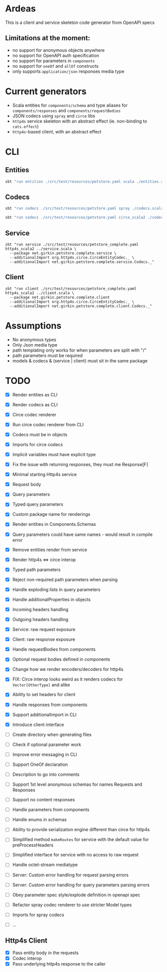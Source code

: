 # Ardeas

This is a client and service skeleton code generator from OpenAPI specs

## Limitations at the moment:

- no support for anonymous objects anywhere
- no support for OpenAPI auth specification
- no support for parameters in `components`
- no support for `oneOf` and `allOf` constructs
- only supports `application/json` responses media type

# Current generators

- Scala entities for `components/schema` and type aliases for `components/responses` and `components/requestBodies`
- JSON codecs using `spray` and `circe` libs
- `http4s` service skeleton with an abstract effect (ie. non-binding to `cats.effect`)
- `http4s`-based client, with an abstract effect

# CLI

## Entities

```sh
sbt "run entities ./src/test/resources/petstore.yaml scala ./entities.scala --package org.petstore"
```

## Codecs

```sh
sbt "run codecs ./src/test/resources/petstore.yaml spray ./codecs.scala"
```

```sh
sbt "run codecs ./src/test/resources/petstore.yaml circe_scala2 ./codecs.scala --package org.petstore"
```

## Service

```shell
sbt "run service ./src/test/resources/petstore_complete.yaml http4s_scala2 ../service.scala \
  --package net.girkin.petstore.complete.service \
  --additionalImport org.http4s.circe.CirceEntityCodec._ \
  --additionalImport net.girkin.petstore.complete.service.Codecs._"
```

## Client

```shell
sbt "run client ./src/test/resources/petstore_complete.yaml http4s_scala2 ../client.scala \
  --package net.girkin.petstore.complete.client
  --additionalImport org.http4s.circe.CirceEntityCodec._ \
  --additionalImport net.girkin.petstore.complete.client.Codecs._"
```

# Assumptions
- No anonymous types
- Only Json media type
- path templating only works for when parameters are split with "/"
- path parameters must be required
- models & codecs & (service | client) must sit in the same package

# TODO

- [x] Render entities as CLI
- [x] Render codecs as CLI
- [x] Circe codec renderer
- [x] Run circe codec renderer from CLI
- [x] Codecs must be in objects
- [x] Imports for circe codecs
- [x] Implicit variables must have explicit type
- [x] Fix the issue with returning responses, they must me Response[F]
- [x] Minimal starting Http4s service
- [x] Request body
- [x] Query parameters
- [x] Typed query parameters
- [x] Custom package name for renderings
- [x] Render entities in Components.Schemas
- [x] Query parameters could have same names - would result in compile error
- [x] Remove entities render from service
- [x] Render http4s <=> circe interop
- [x] Typed path parameters
- [x] Reject non-required path parameters when parsing
- [x] Handle exploding lists in query parameters
- [x] Handle additionalProperties in objects
- [x] Incoming headers handling
- [x] Outgoing headers handling
- [x] Service: raw request exposure
- [x] Client: raw response exposure
- [x] Handle requestBodies from components
- [x] Optional request bodies defined in components
- [x] Change how we render encoders/decoders for http4s
- [x] FIX: Circe interop looks weird as it renders codecs for `Vector[OtherType]` and alike
- [x] Ability to set headers for client
- [x] Handle responses from components
- [x] Support additionalImport in CLI
- [x] Introduce client interface
- [ ] Create directory when generating files
- [ ] Check if optional parameter work
- [ ] Improve error messaging in CLI
- [ ] Support OneOf declaration
- [ ] Description to go into comments
- [ ] Support 1st level anonymous schemas for names Requests and Responses 
- [ ] Support no content responses
- [ ] Handle parameters from components 
- [ ] Handle enums in schemas
- [ ] Ability to provide serialization engine different than circe for http4s
- [ ] Simplified method `makeRoutes` for service with the default value for preProcessHeaders
- [ ] Simplified interface for service with no access to raw request
- [ ] Handle octet-stream mediatype
- [ ] Server: Custom error handling for request parsing errors
- [ ] Server: Custom error handling for query parameters parsing errors
- [ ] Obey parameter spec style/explode definition in openapi spec
- [ ] Refactor spray codec renderer to use stricter Model types
- [ ] Imports for spray codecs
- [ ] ...


## Http4s Client
- [x] Pass entity body in the requests
- [x] Codec interop
- [x] Pass underlying http4s response to the caller
